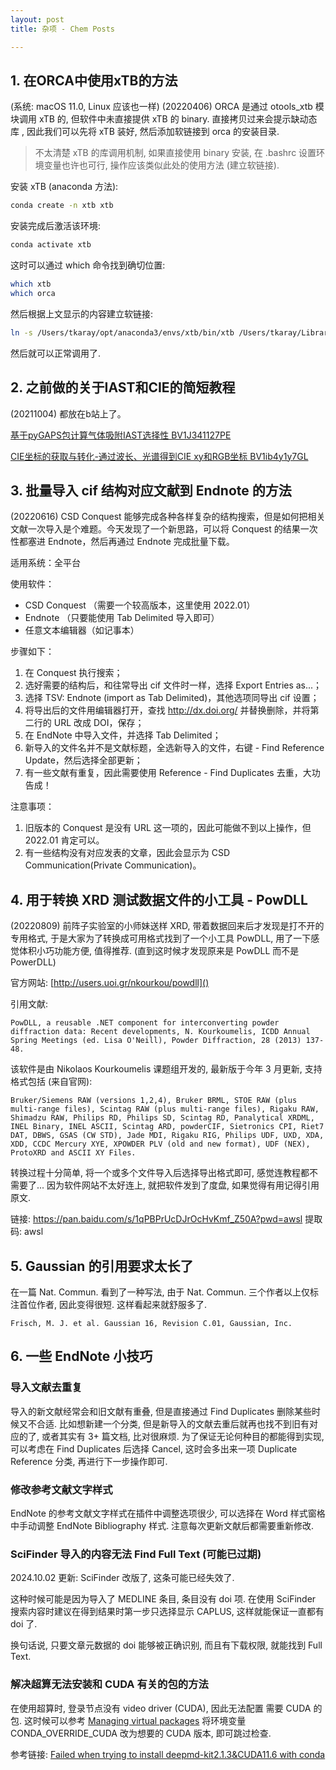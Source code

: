 ```yaml
---
layout: post
title: 杂项 - Chem Posts

---
```


## 1. 在ORCA中使用xTB的方法

(系统: macOS 11.0, Linux 应该也一样)
(20220406) ORCA 是通过 otools_xtb 模块调用 xTB 的, 但软件中未直接提供 xTB 的 binary. 直接拷贝过来会提示缺动态库 , 因此我们可以先将 xTB 装好, 然后添加软链接到 orca 的安装目录.

> 不太清楚 xTB 的库调用机制, 如果直接使用 binary 安装, 在 .bashrc 设置环境变量也许也可行, 操作应该类似此处的使用方法 (建立软链接).

安装 xTB (anaconda 方法):

```bash
conda create -n xtb xtb
```

安装完成后激活该环境:

```bash
conda activate xtb
```

这时可以通过 which 命令找到确切位置:

```bash
which xtb
which orca
```

然后根据上文显示的内容建立软链接:

```bash
ln -s /Users/tkaray/opt/anaconda3/envs/xtb/bin/xtb /Users/tkaray/Library/Orca501/otools_xtb
```

然后就可以正常调用了.

## 2. 之前做的关于IAST和CIE的简短教程

(20211004) 都放在b站上了。

[基于pyGAPS包计算气体吸附IAST选择性 BV1J341127PE](https://www.bilibili.com/video/BV1J341127PE)

[CIE坐标的获取与转化-通过波长、光谱得到CIE xy和RGB坐标 BV1ib4y1y7GL](https://www.bilibili.com/video/BV1ib4y1y7GL)

## 3. 批量导入 cif 结构对应文献到 Endnote 的方法

(20220616) CSD Conquest 能够完成各种各样复杂的结构搜索，但是如何把相关文献一次导入是个难题。今天发现了一个新思路，可以将 Conquest 的结果一次性都塞进 Endnote，然后再通过 Endnote 完成批量下载。

适用系统：全平台

使用软件：

- CSD Conquest （需要一个较高版本，这里使用 2022.01）
- Endnote （只要能使用 Tab Delimited 导入即可）
- 任意文本编辑器（如记事本）

步骤如下：

1. 在 Conquest 执行搜索；
2. 选好需要的结构后，和往常导出 cif 文件时一样，选择 Export Entries as...；
3. 选择 TSV: Endnote (import as Tab Delimited)，其他选项同导出 cif 设置；
4. 将导出后的文件用编辑器打开，查找 http://dx.doi.org/ 并替换删除，并将第二行的 URL 改成 DOI，保存；
5. 在 EndNote 中导入文件，并选择 Tab Delimited；
6. 新导入的文件名并不是文献标题，全选新导入的文件，右键 - Find Reference Update，然后选择全部更新；
7. 有一些文献有重复，因此需要使用 Reference - Find Duplicates 去重，大功告成！

注意事项：

1. 旧版本的 Conquest 是没有 URL 这一项的，因此可能做不到以上操作，但 2022.01 肯定可以。
2. 有一些结构没有对应发表的文章，因此会显示为 CSD Communication(Private Communication)。

## 4. 用于转换 XRD 测试数据文件的小工具 - PowDLL

(20220809) 前阵子实验室的小师妹送样 XRD, 带着数据回来后才发现是打不开的专用格式, 于是大家为了转换成可用格式找到了一个小工具 PowDLL, 用了一下感觉体积小巧功能方便, 值得推荐. (直到这时候才发现原来是 PowDLL 而不是PowerDLL)

官方网站: [http://users.uoi.gr/nkourkou/powdll]()

引用文献:

```
PowDLL, a reusable .NET component for interconverting powder diffraction data: Recent developments, N. Kourkoumelis, ICDD Annual Spring Meetings (ed. Lisa O'Neill), Powder Diffraction, 28 (2013) 137-48.
```

该软件是由 Nikolaos Kourkoumelis 课题组开发的, 最新版于今年 3 月更新, 支持格式包括 (来自官网):

```
Bruker/Siemens RAW (versions 1,2,4), Bruker BRML, STOE RAW (plus multi-range files), Scintag RAW (plus multi-range files), Rigaku RAW, Shimadzu RAW, Philips RD, Philips SD, Scintag RD, Panalytical XRDML, INEL Binary, INEL ASCII, Scintag ARD, powderCIF, Sietronics CPI, Riet7 DAT, DBWS, GSAS (CW STD), Jade MDI, Rigaku RIG, Philips UDF, UXD, XDA, XDD, CCDC Mercury XYE, XPOWDER PLV (old and new format), UDF (NEX), ProtoXRD and ASCII XY Files.
```

转换过程十分简单, 将一个或多个文件导入后选择导出格式即可, 感觉连教程都不需要了... 因为软件网站不太好连上, 就把软件发到了度盘, 如果觉得有用记得引用原文.

链接: https://pan.baidu.com/s/1qPBPrUcDJrOcHvKmf_Z50A?pwd=awsl 提取码: awsl

## 5. Gaussian 的引用要求太长了

在一篇 Nat. Commun. 看到了一种写法, 由于 Nat. Commun. 三个作者以上仅标注首位作者, 因此变得很短. 这样看起来就舒服多了.

```
Frisch, M. J. et al. Gaussian 16, Revision C.01, Gaussian, Inc.
```

## 6. 一些 EndNote 小技巧

### 导入文献去重复

导入的新文献经常会和旧文献有重叠, 但是直接通过 Find Duplicates 删除某些时候又不合适. 比如想新建一个分类, 但是新导入的文献去重后就再也找不到旧有对应的了, 或者其实有 3+ 篇文档, 比对很麻烦. 为了保证无论何种目的都能得到实现, 可以考虑在 Find Duplicates 后选择 Cancel, 这时会多出来一项 Duplicate Reference 分类, 再进行下一步操作即可.

### 修改参考文献文字样式

EndNote 的参考文献文字样式在插件中调整选项很少, 可以选择在 Word 样式窗格中手动调整 EndNote Bibliography 样式. 注意每次更新文献后都需要重新修改.

### SciFinder 导入的内容无法 Find Full Text (可能已过期)

2024.10.02 更新: SciFinder 改版了, 这条可能已经失效了.

这种时候可能是因为导入了 MEDLINE 条目, 条目没有 doi 项. 在使用 SciFinder 搜索内容时建议在得到结果时第一步只选择显示 CAPLUS, 这样就能保证一直都有 doi 了.

换句话说, 只要文章元数据的 doi 能够被正确识别, 而且有下载权限, 就能找到 Full Text.

### 解决超算无法安装和 CUDA 有关的包的方法

在使用超算时, 登录节点没有 video driver (CUDA), 因此无法配置 需要 CUDA 的包. 这时候可以参考 [Managing virtual packages](https://docs.conda.io/projects/conda/en/latest/user-guide/tasks/manage-virtual.html) 将环境变量 CONDA_OVERRIDE_CUDA 改为想要的 CUDA 版本, 即可跳过检查.

参考链接: [Failed when trying to install deepmd-kit2.1.3&CUDA11.6 with conda](https://github.com/deepmodeling/deepmd-kit/discussions/1810#)